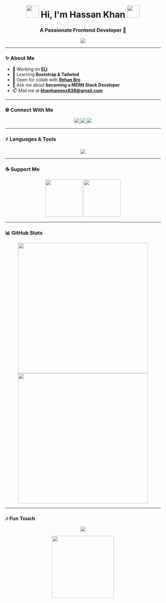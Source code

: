 <h1 align="center">
  <img src="https://media.giphy.com/media/hvRJCLFzcasrR4ia7z/giphy.gif" width="40">
  Hi, I'm Hassan Khan
  <img src="https://media.giphy.com/media/hvRJCLFzcasrR4ia7z/giphy.gif" width="40">
</h1>

<h3 align="center">
  A Passionate Frontend Developer 🚀  
</h3>

<p align="center">
  <img src="https://profile-counter.glitch.me/{hassan-mehmood2321}/count.svg" />
</p>

---

### ✨ About Me
- 🔭 Working on **[ELI](https://european-institute-quiz-hassan.firebaseapp.com)**  
- 🌱 Learning **Bootstrap & Tailwind**  
- 🤝 Open for collab with **[Rehan Bro](https://olx.com.pk)**  
- 💬 Ask me about **becoming a MERN Stack Developer**  
- 📫 Mail me at **khanhameez838@gmail.com**  

---

### 🌐 Connect With Me
<p align="center">
  <a href="mailto:khanhameez838@gmail.com">
    <img src="https://img.shields.io/badge/Gmail-FF0000?style=flat-square&logo=gmail&logoColor=white" />
  </a>
  <a href="https://linkedin.com/">
    <img src="https://img.shields.io/badge/LinkedIn-0e76a8?style=flat-square&logo=linkedin&logoColor=white" />
  </a>
  <a href="https://twitter.com/">
    <img src="https://img.shields.io/badge/Twitter-1DA1F2?style=flat-square&logo=twitter&logoColor=white" />
  </a>
</p>

---

### ⚡ Languages & Tools
<p align="center">
  <img src="https://skillicons.dev/icons?i=html,css,js,react,nodejs,mongodb,mysql,php,tailwind,vue,figma,firebase" />
</p>

---

### ☕ Support Me
<p align="center">
  <a href="https://www.buymeacoffee.com/hassan khan"><img src="https://media.giphy.com/media/3o7aD2saalBwwftBIY/giphy.gif" width="120"></a>
  <a href="https://ko-fi.com/hassan khan"><img src="https://media.giphy.com/media/l0MYC0LajbaPoEADu/giphy.gif" width="120"></a>
</p>

---

### 📊 GitHub Stats
<p align="center">
  <img src="https://github-readme-stats.vercel.app/api?username=hassan-mehmood2321&show_icons=true&theme=radical" width="420"/>
  <img src="https://github-readme-streak-stats.herokuapp.com/?user=hassan-mehmood2321&theme=radical" width="420"/>
</p>

---

### 🎶 Fun Touch
<p align="center">
  <img src="https://readme-typing-svg.herokuapp.com?font=Fira+Code&size=22&pause=1000&color=FF5733&width=500&lines=Frontend+Developer;MERN+Stack+Learner;Coding+Is+Love+❤;Always+Learning+New+Things">
</p>

<p align="center">
  <img src="https://media.giphy.com/media/QssGEmpkyEOhBCb7e1/giphy.gif" width="200">
</p>
